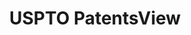---
bigquery: https://console.cloud.google.com/bigquery?p=patents-public-data&d=patentsview&page=dataset
citation: Attribution should be given to PatentsView for use, distribution, or derivative
  works.
code: https://github.com/CSSIP-AIR/PatentsView-Code-Snippets/
contributors: USPTO
cost: None
description: 'PatentsView includes US patent data including raw data (summaries, applications,
  pregrant applications), disambugations of inventors and assignees, and inventor
  gender estimates.  Also foreign priority data, # of figures and sheets, and government
  interest statements.'
documentation: https://patentsview.org/query/builder-faqs
last_edit: Mon, 04 Apr 2022 19:02:57 GMT
location: https://patentsview.org/
maintained_by: USPTO
record_creation_timestamp: 12/2/2020 17:20:46
schema_fields: '[''rawassignee_id'', ''gi_statement'', ''disamb_inventor_id_20191231'',
  ''organization'', ''citation_id'', ''role'', ''fname'', ''kind'', ''name'', ''field_title'',
  ''country'', ''disamb_inventor_id_20181127'', ''classification_value'', ''patent_id'',
  ''rel_id'', ''number'', ''relkind'', ''term_extension'', ''dependent'', ''num_sheets'',
  ''deceased'', ''disamb_inventor_id_20170307'', ''disamb_assignee_id_20200929'',
  ''disamb_inventor_id_20201229'', ''subclass_id'', ''exemplary'', ''reldocno'', ''action_date'',
  ''applicant_type'', ''date'', ''disamb_assignee_id_20191008'', ''group'', ''f102_date'',
  ''classification_data_source'', ''disamb_inventor_id_20171226'', ''text'', ''disamb_inventor_id_20191008'',
  ''lawyer_id'', ''application_id'', ''term_disclaimer'', ''sector_title'', ''level_two'',
  ''type'', ''male_flag'', ''level_three'', ''longitude'', ''group_id'', ''subcategory_id'',
  ''doc_type'', ''term_grant'', ''rule_47'', ''classification_status'', ''num_figures'',
  ''name_last'', ''ipc_version_indicator'', ''lname'', ''ipc_class'', ''disamb_inventor_id_20200331'',
  ''sequence'', ''num_claims'', ''variety'', ''_371_date'', ''field_id'', ''num'',
  ''state_fips'', ''assignee_id'', ''disclaimer_date'', ''county'', ''abstract'',
  ''disamb_assignee_id_20181127'', ''section_id'', ''level_one'', ''latitude'', ''filename'',
  ''subsection_id'', ''disamb_assignee_id_20190820'', ''lapse_of_patent'', ''attribution_status'',
  ''category_id'', ''symbol_position'', ''disamb_assignee_id_20200331'', ''disamb_assignee_id_20200630'',
  ''latin_name'', ''title'', ''disamb_assignee_id_20190312'', ''designation'', ''f371_date'',
  ''subgroup'', ''rawlocation_id'', ''disamb_inventor_id_20170808'', ''country_transformed'',
  ''city'', ''name_first'', ''classification_level'', ''inventor_id'', ''disamb_inventor_id_20200630'',
  ''disamb_inventor_id_20180528'', ''location_id'', ''main_group'', ''series_code'',
  ''length'', ''uuid'', ''id'', ''latlong'', ''disamb_inventor_id_20200929'', ''disamb_inventor_id_20190312'',
  ''publication_number'', ''male'', ''doctype'', ''disamb_assignee_id_20191231'',
  ''mainclass_id'', ''county_fips'', ''state'', ''subclass'', ''rawinventor_id'',
  ''withdrawn'', ''organization_id'', ''contract_award_number'', ''section'', ''_102_date'',
  ''subgroup_id'', ''disamb_inventor_id_20171003'', ''disamb_inventor_id_20190820'',
  ''status'', ''category'']'
shortname: patentsview
tags:
- disambiguation
- United States
- gender
terms_of_use: Creative Commons Attribution 4.0 International License.
timeframe: 1963-1999
title: USPTO PatentsView
uuid: cf1780b1-e265-4e49-8d1d-83b9cfe0fd9a
---